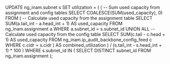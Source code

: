 UPDATE ng_inam.subnet s
SET utilization = (
    (
        -- Sum used capacity from assignment and config tables
        SELECT 
            COALESCE(SUM(used_capacity), 0)
        FROM (
            -- Calculate used capacity from the assignment table
            SELECT 
                SUM(a.tail_int - a.head_int + 1) AS used_capacity
            FROM ng_inam.assignment a
            WHERE a.subnet_id = s.subnet_id
        UNION ALL
            -- Calculate used capacity from the config table
            SELECT 
                SUM(c.tail - c.head + 1) AS used_capacity
            FROM ng_inam.ip_audit_backbone_config_feed c
            WHERE c.cidr = s.cidr
        ) AS combined_utilization
    ) / (s.tail_int - s.head_int + 1) * 100
)
WHERE s.subnet_id IN (
    SELECT DISTINCT subnet_id FROM ng_inam.assignment
);
